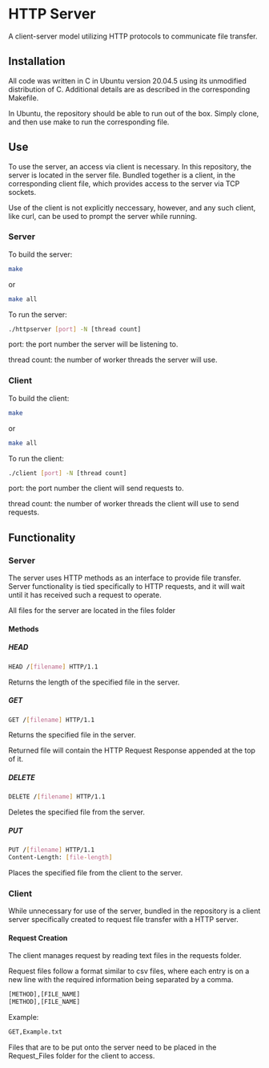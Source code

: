 # HTTP Server

A client-server model utilizing HTTP protocols to communicate file transfer.

## Installation

All code was written in C in Ubuntu version 20.04.5 using its unmodified distribution of C.
Additional details are as described in the corresponding Makefile.

In Ubuntu, the repository should be able to run out of the box.
Simply clone, and then use make to run the corresponding file.

## Use

To use the server, an access via client is necessary.  In this repository, the server is located in
the server file.  Bundled together is a client, in the corresponding client file, which provides 
access to the server via TCP sockets.

Use of the client is not explicitly neccessary, however, and any such client, like curl, can be used
to prompt the server while running.

### Server

To build the server:

```bash
make
```
or
```bash
make all
```
To run the server:
```bash
./httpserver [port] -N [thread count]
```
port: the port number the server will be listening to.

thread count: the number of worker threads the server will use.

### Client

To build the client:

```bash
make
```
or
```bash
make all
```

To run the client:
```bash
./client [port] -N [thread count]
```
port: the port number the client will send requests to.

thread count: the number of worker threads the client will use to send requests.

## Functionality

### Server

The server uses HTTP methods as an interface to provide file transfer.  Server functionality is tied
specifically to HTTP requests, and it will wait until it has received such a request to operate.

All files for the server are located in the files folder

#### Methods

##### HEAD

```bash
HEAD /[filename] HTTP/1.1
```

Returns the length of the specified file in the server.

##### GET

```bash
GET /[filename] HTTP/1.1
```

Returns the specified file in the server.

Returned file will contain the HTTP Request Response appended at the top of it.

##### DELETE

```bash
DELETE /[filename] HTTP/1.1
```

Deletes the specified file from the server.

##### PUT

```bash
PUT /[filename] HTTP/1.1
Content-Length: [file-length]
```

Places the specified file from the client to the server.

### Client

While unnecessary for use of the server, bundled in the repository is a client server specifically created 
to request file transfer with a HTTP server.

#### Request Creation

The client manages request by reading text files in the requests folder.

Request files follow a format similar to csv files, where each entry is on 
a new line with the required information being separated by a comma.

```bash
[METHOD],[FILE_NAME]
[METHOD],[FILE_NAME]

```

Example:

```bash
GET,Example.txt

```

Files that are to be put onto the server need to be placed in the Request_Files folder for the client to
access.
